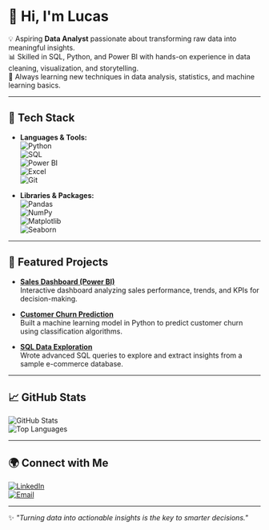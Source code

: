 # 👋 Hi, I'm Lucas  

💡 Aspiring **Data Analyst** passionate about transforming raw data into meaningful insights.  
📊 Skilled in SQL, Python, and Power BI with hands-on experience in data cleaning, visualization, and storytelling.  
🔎 Always learning new techniques in data analysis, statistics, and machine learning basics.  

---

## 🚀 Tech Stack  

- **Languages & Tools:**  
  ![Python](https://img.shields.io/badge/-Python-05122A?logo=python)  
  ![SQL](https://img.shields.io/badge/-SQL-05122A?logo=postgresql)  
  ![Power BI](https://img.shields.io/badge/-Power%20BI-05122A?logo=powerbi)  
  ![Excel](https://img.shields.io/badge/-Excel-05122A?logo=microsoft-excel)  
  ![Git](https://img.shields.io/badge/-Git-05122A?logo=git)  

- **Libraries & Packages:**  
  ![Pandas](https://img.shields.io/badge/-Pandas-05122A?logo=pandas)  
  ![NumPy](https://img.shields.io/badge/-NumPy-05122A?logo=numpy)  
  ![Matplotlib](https://img.shields.io/badge/-Matplotlib-05122A)  
  ![Seaborn](https://img.shields.io/badge/-Seaborn-05122A)  

---

## 📂 Featured Projects  

- [**Sales Dashboard (Power BI)**](https://github.com/YOURUSERNAME/project1)  
  Interactive dashboard analyzing sales performance, trends, and KPIs for decision-making.  

- [**Customer Churn Prediction**](https://github.com/YOURUSERNAME/project2)  
  Built a machine learning model in Python to predict customer churn using classification algorithms.  

- [**SQL Data Exploration**](https://github.com/YOURUSERNAME/project3)  
  Wrote advanced SQL queries to explore and extract insights from a sample e-commerce database.  

---

## 📈 GitHub Stats  

![GitHub Stats](https://github-readme-stats.vercel.app/api?username=YOURUSERNAME&show_icons=true&theme=dracula)  
![Top Languages](https://github-readme-stats.vercel.app/api/top-langs/?username=YOURUSERNAME&layout=compact&theme=dracula)  

---

## 🌍 Connect with Me  

[![LinkedIn](https://img.shields.io/badge/-LinkedIn-blue?logo=linkedin&logoColor=white)](https://linkedin.com/in/YOURPROFILE)  
[![Email](https://img.shields.io/badge/-Email-red?logo=gmail&logoColor=white)](mailto:YOUREMAIL@gmail.com)  

---
✨ *"Turning data into actionable insights is the key to smarter decisions."* 

